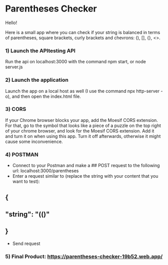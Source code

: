 # Parentheses Checker
Hello!

Here is a small app where you can check if your string is balanced in terms of parentheses, square brackets, curly brackets and chevrons: (), [], {}, <>.

### 1) Launch the APItesting API

Run the api on localhost:3000 with the command npm start, or node server.js

### 2) Launch the application

Launch the app on a local host as well (I use the command npx http-server -o), and then open the index.html file.

### 3) CORS

If your Chrome browser blocks your app,  add the Moesif CORS extension. For that, go to the symbol that looks like a piece of a puzzle on the top right of your chrome browser, and look for the Moesif CORS extension.
Add it and turn it on when using this app. Turn it off afterwards, otherwise it might cause some inconvenience.

### 4) POSTMAN

- Connect to your Postman and make a ## POST request to the following url: localhost:3000/parentheses
- Enter a request similar to (replace the string with your content that you want to test):
## {
##     "string": "(()"
## }
- Send request


### 5) Final Product: https://parentheses-checker-19b52.web.app/
